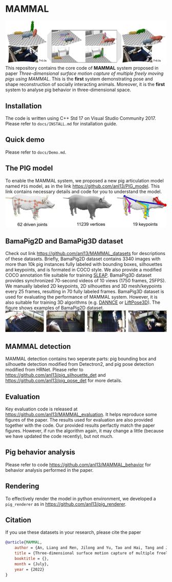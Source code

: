 # MAMMAL
![](pics/teaser.png)
This repository contains the core code of **MAMMAL** system proposed in paper _Three-dimensional surface motion capture of multiple freely moving pigs using MAMMAL_. 
This is the **first** system demonstrating pose and shape reconstruction of socially interacting animals. Moreover, it is the **first** system to analyse pig behavior in three-dimensional space. 

## Installation 
The code is written using C++ Std 17 on Visual Studio Community 2017. Please refer to `docs/INSTALL.md` for installation guide. 

## Quick demo 
Please refer to `docs/Demo.md`. 

## The PIG model 
To enable the MAMMAL system, we proposed a new pig articulation model named `PIG` model, as in the link https://github.com/anl13/PIG_model. This link contains necessary details and code for you to understand the model. 
![](pics/model.jpg)

## BamaPig2D and BamaPig3D dataset 
Check out link https://github.com/anl13/MAMMAL_datasets for descriptions of these datasets. Briefly, BamaPig2D dataset contains 3340 images with more than 10k pig instances fully labeled with bounding boxes, silhouettes and keypoints, and is formated in COCO style. We also provide a modified COCO annotation file suitable for training [SLEAP](https://sleap.ai). BamaPig3D dataset provides synchronized 70-second videos of 10 views (1750 frames, 25FPS). We manually labeled 2D keypoints, 2D silhouettes and 3D mesh/keypoints every 25 frames, resulting in 70 fully labeled frames. BamaPig3D dataset is used for evaluating the performance of MAMMAL system. However, it is also suitable for training 3D algorithms (e.g. [DANNCE](https://github.com/spoonsso/dannce) or [LiftPose3D](https://github.com/NeLy-EPFL/LiftPose3D)). The figure shows examples of BamaPig2D dataset. 
![](pics/BamaPig2D.jpg)

## MAMMAL detection 
MAMMAL detection contains two seperate parts: pig bounding box and silhouette detection modified from Detectron2, and pig pose detection modified from HRNet. Please refer to https://github.com/anl13/pig_silhouette_det and https://github.com/anl13/pig_pose_det for more details. 

## Evaluation 
Key evaluation code is released at https://github.com/anl13/MAMMAL_evaluation. It helps reproduce some figures of the paper. The results used for evaluation are also provided together with the code. Our provided results perfactly match the paper figures. However, if run the algorithm again, it may change a little (because we have updated the code recently), but not much. 

## Pig behavior analysis 
Please refer to code https://github.com/anl13/MAMMAL_behavior for behavior analysis performed in the paper. 

## Rendering 
To effectively render the model in python environment, we developed a `pig_renderer` as in https://github.com/anl13/pig_renderer. 

## Citation
If you use these datasets in your research, please cite the paper

```BibTex
@article{MAMMAL, 
    author = {An, Liang and Ren, Jilong and Yu, Tao and Hai, Tang and Jia, Yichang and Liu, Yebin},
    title = {Three-dimensional surface motion capture of multiple freely moving pigs using MAMMAL},
    booktitle = {},
    month = {July},
    year = {2022}
}
```